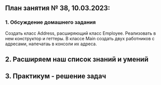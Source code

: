 ## План занятия № 38, 10.03.2023:

### 1. Обсуждение домашнего задания
Создать класс Address, расширяющий класс Employee.
Реализовать в нем конструктор и геттеры.
В классе Main создать двух работников с адреcами, напечатаь в консоли их адреса.

## 2. Расширяем наш список знаний и умений


## 3. Практикум - решение задач



